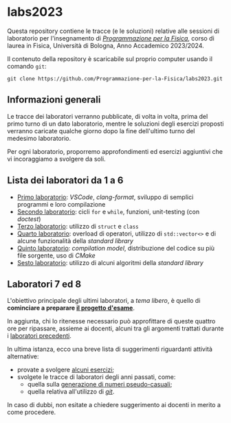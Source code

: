 # labs2023

Questa repository contiene le tracce (e le soluzioni) relative alle sessioni
di laboratorio per l'insegnamento di
_[Programmazione per la Fisica](https://github.com/Programmazione-per-la-Fisica/pf2023)_,
corso di laurea in Fisica, Università di Bologna, Anno Accademico 2023/2024.

Il contenuto della repository è scaricabile sul proprio computer usando il
comando `git`:

```shell
git clone https://github.com/Programmazione-per-la-Fisica/labs2023.git
```

## Informazioni generali

Le tracce dei laboratori verranno pubblicate, di volta in volta, prima del
primo turno di un dato laboratorio, mentre le soluzioni degli esercizi proposti
verranno caricate qualche giorno dopo la fine dell'ultimo turno del medesimo
laboratorio.

Per ogni laboratorio, proporremo approfondimenti ed esercizi aggiuntivi che vi
incoraggiamo a svolgere da soli.

## Lista dei laboratori da 1 a 6

- [Primo laboratorio](lab1/README.md): _VSCode_, _clang-format_, sviluppo di
  semplici programmi e loro compilazione
- [Secondo laboratorio](lab2/README.md): cicli `for` e `while`, funzioni,
  unit-testing (con _doctest_)
- [Terzo laboratorio](lab3/README.md): utilizzo di `struct` e `class`
- [Quarto laboratorio](lab4/README.md): overload di operatori, utilizzo di
  `std::vector<>` e di alcune funzionalità della _standard library_
- [Quinto laboratorio](lab5/README.md): _compilation model_, distribuzione del
  codice su più file sorgente, uso di _CMake_
- [Sesto laboratorio](lab6/README.md): utilizzo di alcuni algoritmi della
  _standard library_

## Laboratori 7 ed 8

L'obiettivo principale degli ultimi laboratori, a _tema libero_, è quello di
**cominciare a preparare
[il progetto d'esame](https://github.com/Programmazione-per-la-Fisica/progetto2023)**.

In aggiunta, chi lo ritenesse necessario può approfittare di queste quattro ore
per ripassare, assieme ai docenti, alcuni tra gli argomenti trattati durante i
[laboratori precedenti](README.md#lista-dei-laboratori-da-1-a-6).

In ultima istanza, ecco una breve lista di suggerimenti riguardanti attività
alternative:

- provate a svolgere [alcuni esercizi](https://github.com/Programmazione-per-la-Fisica/exercises);
- svolgete le tracce di laboratori degli anni passati, come:
  - quella sulla
    [generazione di numeri pseudo-casuali](https://github.com/Programmazione-per-la-Fisica/labs2022/tree/main/lab6#generazione-di-numeri-pseudocasuali);
  - quella relativa all'utilizzo di
    [_git_](https://github.com/Programmazione-per-la-Fisica/labs2022/tree/main/lab6#configurazione-iniziale-di-git).

In caso di dubbi, non esitate a chiedere suggerimento ai docenti in merito a
come procedere.
